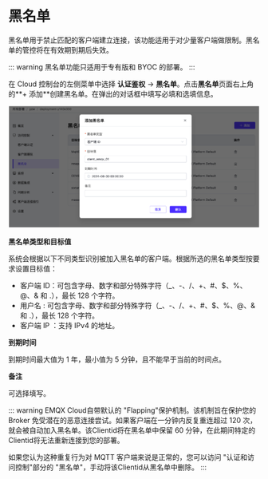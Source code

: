 <!-- markdownlint-disable MD001 -->

# 黑名单

黑名单用于禁止匹配的客户端建立连接，该功能适用于对少量客户端做限制。黑名单的管控将在有效期到期后失效。

::: warning
黑名单功能只适用于专有版和 BYOC 的部署。
:::

在 Cloud 控制台的左侧菜单中选择 **认证鉴权** -> **黑名单**。点击**黑名单**页面右上角的**+ 添加**创建黑名单。在弹出的对话框中填写必填和选填信息。

![blacklist](./_assets/blacklist_new.png)

**黑名单类型和目标值**

系统会根据以下不同类型识别被加入黑名单的客户端。根据所选的黑名单类型按要求设置目标值：

- 客户端 ID：可包含字母、数字和部分特殊字符（_、-、/、+、#、$、%、@、& 和 .），最长 128 个字符。
- 用户名 : 可包含字母、数字和部分特殊字符（_、-、/、+、#、$、%、@、& 和 .），最长 128 个字符。
- 客户端 IP ：支持 IPv4 的地址。

**到期时间**

到期时间最大值为 1 年，最小值为 5 分钟，且不能早于当前的时间点。

**备注**

可选择填写。

::: warning
EMQX Cloud自带默认的 "Flapping"保护机制。该机制旨在保护您的 Broker 免受潜在的恶意连接尝试。如果客户端在一分钟内反复重连超过 120 次，就会被自动加入黑名单。该Clientid将在黑名单中保留 60 分钟，在此期间特定的Clientid将无法重新连接到您的部署。

如果您认为这种重复行为对 MQTT 客户端来说是正常的，您可以访问 "认证和访问控制"部分的 "黑名单"，手动将该Clientid从黑名单中删除。
:::